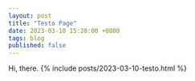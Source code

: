 ```yaml
---
layout: post
title: "Testo Page"
date: 2023-03-10 15:28:00 +0800
tags: blog
published: false
---
```


Hi, there.
{% include posts/2023-03-10-testo.html %}
